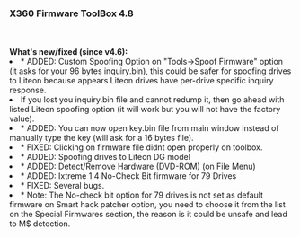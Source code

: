 <h3>X360 Firmware ToolBox 4.8</h3>
<br>
<br>
<b>What's new/fixed (since v4.6):</b>
<li>* ADDED: Custom Spoofing Option on "Tools->Spoof Firmware" option (it asks for your 96 bytes inquiry.bin), this could be safer for spoofing drives to Liteon because appears Liteon drives have per-drive specific inquiry response.</li>
<li>If you lost you inquiry.bin file and cannot redump it, then go ahead with listed Liteon spoofing option (it will work but you will not have the factory value).</li>
<li>* ADDED: You can now open key.bin file from main window instead of manually type the key (will ask for a 16 bytes file).
<li>* FIXED: Clicking on firmware file didnt open properly on toolbox.</li>
<li>* ADDED: Spoofing drives to Liteon DG model</li>
<li>* ADDED: Detect/Remove Hardware (DVD-ROM) (on File Menu)</li>
<li>* ADDED: Ixtreme 1.4 No-Check Bit firmware for 79 Drives</li>
<li>* FIXED: Several bugs.</li>
<li>* Note: The No-check bit option for 79 drives is not set as default firmware on Smart hack patcher option, you need to choose it from the list on the Special Firmwares section, the reason is it could be unsafe and lead to M$ detection. </li>
